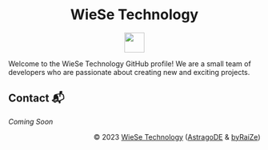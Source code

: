 <h1 align="center">WieSe Technology</h1>

<!-- Badges -->

<p align="center">
    <img src="https://skillicons.dev/icons?i=astro,php,html,css,js,tailwind,mysql,python" height="40"/>
</p>

Welcome to the WieSe Technology GitHub profile! We are a small team of developers who are passionate about creating new and exciting projects.

## Contact 📬

*Coming Soon*


<div align="right" style="text-align: right;">
    <p>© 2023 <a href="https://github.com/WieSeTechnology">WieSe Technology</a> (<a href="https://github.com/AstragoDE">AstragoDE</a> & <a href="https://github.com/byRaiZe">byRaiZe</a>)</p>
</div>
